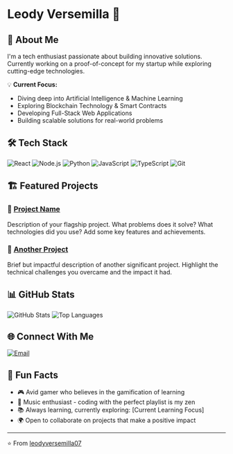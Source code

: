 # Leody Versemilla 👋

## 🚀 About Me
I'm a tech enthusiast passionate about building innovative solutions. Currently working on a proof-of-concept for my startup while exploring cutting-edge technologies.

💡 **Current Focus:**
- Diving deep into Artificial Intelligence & Machine Learning
- Exploring Blockchain Technology & Smart Contracts
- Developing Full-Stack Web Applications
- Building scalable solutions for real-world problems

## 🛠️ Tech Stack
![React](https://img.shields.io/badge/-React-20232A?style=flat&logo=react&logoColor=61DAFB)
![Node.js](https://img.shields.io/badge/-Node.js-339933?style=flat&logo=node.js&logoColor=white)
![Python](https://img.shields.io/badge/-Python-3776AB?style=flat&logo=python&logoColor=white)
![JavaScript](https://img.shields.io/badge/-JavaScript-F7DF1E?style=flat&logo=javascript&logoColor=black)
![TypeScript](https://img.shields.io/badge/-TypeScript-3178C6?style=flat&logo=typescript&logoColor=white)
![Git](https://img.shields.io/badge/-Git-F05032?style=flat&logo=git&logoColor=white)

## 🏗️ Featured Projects

### 🌟 [Project Name](link-to-project)
Description of your flagship project. What problems does it solve? What technologies did you use? Add some key features and achievements.

### 💼 [Another Project](link-to-project)
Brief but impactful description of another significant project. Highlight the technical challenges you overcame and the impact it had.

## 📊 GitHub Stats
![GitHub Stats](https://github-readme-stats.vercel.app/api?username=leodyversemilla07&show_icons=true&theme=radical)
![Top Languages](https://github-readme-stats.vercel.app/api/top-langs/?username=leodyversemilla07&layout=compact&theme=radical)

## 🌐 Connect With Me
[![Email](https://img.shields.io/badge/-Email-D14836?style=flat&logo=gmail&logoColor=white)](mailto:leodyversemilla07@gmail.com)

## 💫 Fun Facts
- 🎮 Avid gamer who believes in the gamification of learning
- 🎵 Music enthusiast - coding with the perfect playlist is my zen
- 📚 Always learning, currently exploring: [Current Learning Focus]
- 🌍 Open to collaborate on projects that make a positive impact

---
⭐️ From [leodyversemilla07](https://github.com/leodyversemilla07)
